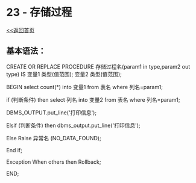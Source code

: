 # **23 - 存储过程**
[<<返回首页](database/Oracle.md)

## 基本语法：
CREATE OR REPLACE PROCEDURE 存储过程名(param1 in type,param2 out type)
IS    变量1 类型(值范围);  变量2 类型(值范围);


BEGIN
select count(*) into 变量1 from 表名 where 列名=param1;


if (判断条件) then
select 列名 into 变量2 from 表名 where 列名=param1;


DBMS_OUTPUT.put_line('打印信息');


Elsif (判断条件) then
dbms_output.put_line('打印信息');


Else
Raise 异常名 (NO_DATA_FOUND);


End if;


Exception
When others then
Rollback;


END;
